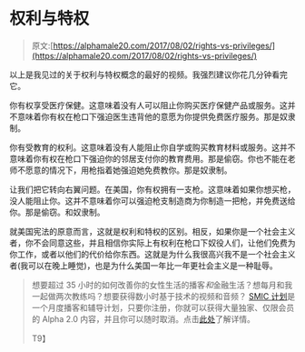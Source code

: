 # 权利与特权

> 原文:[https://alphamale20.com/2017/08/02/rights-vs-privileges/](https://alphamale20.com/2017/08/02/rights-vs-privileges/)

以上是我见过的关于权利与特权概念的最好的视频。我强烈建议你花几分钟看完它。

你有权享受医疗保健。这意味着没有人可以阻止你购买医疗保健产品或服务。这并不意味着你有权在枪口下强迫医生违背他的意愿为你提供免费医疗服务。那是奴隶制。

你有受教育的权利。这意味着没有人能阻止你自学或购买教育材料或服务。这并不意味着你有权在枪口下强迫你的邻居支付你的教育费用。那是偷窃。你也不能在老师不愿意的情况下，用枪指着她强迫她免费教你。那是奴隶制。

让我们把它转向右翼问题。在美国，你有权拥有一支枪。这意味着如果你想买枪，没人能阻止你。这并不意味着你可以强迫枪支制造商为你制造一把枪，并免费送给你。那是偷窃。和奴隶制。

就美国宪法的原意而言，这就是权利和特权的区别。相反，如果你是一个社会主义者，你不会同意这些，并且相信你实际上有权利在枪口下奴役人们，让他们免费为你工作，或者以他们的代价给你东西。这就是为什么我很高兴我不是一个社会主义者(我可以在晚上睡觉)，也是为什么美国一年比一年更社会主义是一种耻辱。

> 想要超过 35 小时的如何改善你的女性生活的播客*和*金融生活？想每月和我一起做两次教练吗？想要获得数小时基于技术的视频和音频？ [SMIC 计划](https://alphamale20.kartra.com/page/vIL17)是一个月度播客和辅导计划，只要你注册，你就可以获得大量独家、仅限会员的 Alpha 2.0 内容，并且你可以随时取消。点击[此处](https://alphamale20.kartra.com/page/vIL17)了解详情。
> 
> T9】